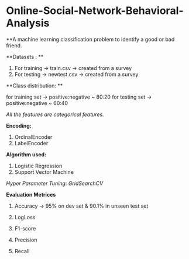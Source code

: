 # Online-Social-Network-Behavioral-Analysis

**A machine learning classification problem to identify a good or bad friend.

**Datasets : **

1. For training -> train.csv -> created from a survey
2. For testing -> newtest.csv -> created from a survey

**Class distribution: **

for training set -> positive:negative ~ 80:20
for testing set -> positive:negative ~ 60:40

*All the features are categorical features.*

**Encoding:** 

1. OrdinalEncoder
2. LabelEncoder


**Algorithm used:** 

1. Logistic Regression
2. Support Vector Machine


*Hyper Parameter Tuning: GridSearchCV*

**Evaluation Metrices**

1. Accuracy -> 95% on dev set & 90.1% in unseen test set

2. LogLoss

3. F1-score

4. Precision

5. Recall
